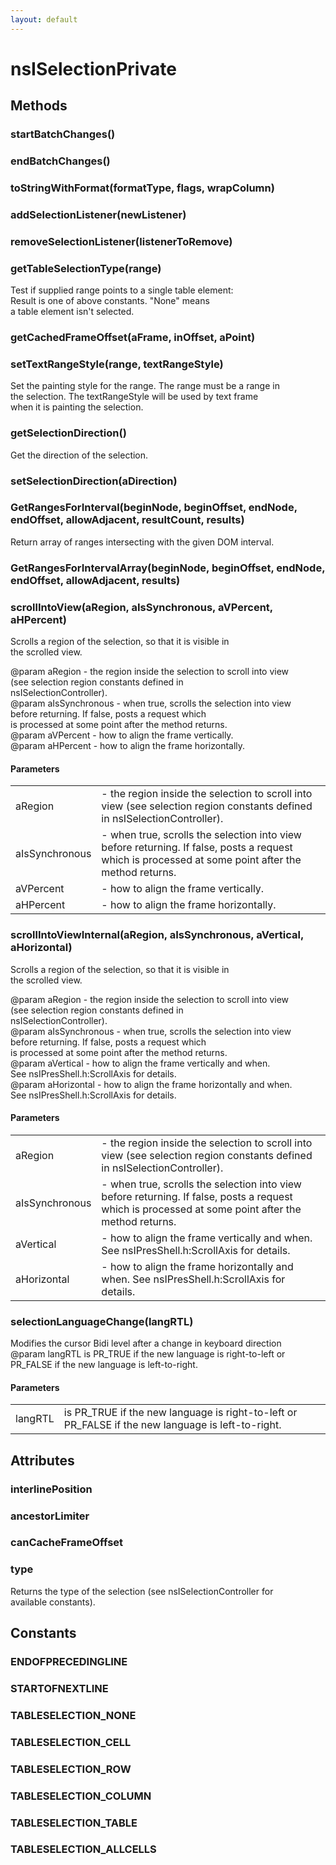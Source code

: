 ```yaml
---
layout: default
---
```


# nsISelectionPrivate #

## Methods ##

### startBatchChanges() ###

### endBatchChanges() ###

### toStringWithFormat(formatType, flags, wrapColumn) ###

### addSelectionListener(newListener) ###

### removeSelectionListener(listenerToRemove) ###

### getTableSelectionType(range) ###
 Test if supplied range points to a single table element:  
   Result is one of above constants. "None" means  
   a table element isn't selected.  
  

### getCachedFrameOffset(aFrame, inOffset, aPoint) ###

### setTextRangeStyle(range, textRangeStyle) ###
  
Set the painting style for the range. The range must be a range in  
the selection. The textRangeStyle will be used by text frame  
when it is painting the selection.  
  

### getSelectionDirection() ###
  
Get the direction of the selection.  
  

### setSelectionDirection(aDirection) ###

### GetRangesForInterval(beginNode, beginOffset, endNode, endOffset, allowAdjacent, resultCount, results) ###
  
Return array of ranges intersecting with the given DOM interval.  
  

### GetRangesForIntervalArray(beginNode, beginOffset, endNode, endOffset, allowAdjacent, results) ###

### scrollIntoView(aRegion, aIsSynchronous, aVPercent, aHPercent) ###
  
Scrolls a region of the selection, so that it is visible in  
the scrolled view.  
  
@param aRegion - the region inside the selection to scroll into view  
                 (see selection region constants defined in  
                  nsISelectionController).  
@param aIsSynchronous - when true, scrolls the selection into view  
                        before returning. If false, posts a request which  
                        is processed at some point after the method returns.  
@param aVPercent - how to align the frame vertically.  
@param aHPercent - how to align the frame horizontally.  
  

#### Parameters ####

<table>

<tr>
<td>aRegion</td>
<td>- the region inside the selection to scroll into view  
                 (see selection region constants defined in  
                  nsISelectionController).  
</td>
</tr>

<tr>
<td>aIsSynchronous</td>
<td>- when true, scrolls the selection into view  
                        before returning. If false, posts a request which  
                        is processed at some point after the method returns.  
</td>
</tr>

<tr>
<td>aVPercent</td>
<td>- how to align the frame vertically.  
</td>
</tr>

<tr>
<td>aHPercent</td>
<td>- how to align the frame horizontally.  
</td>
</tr>

</table>

### scrollIntoViewInternal(aRegion, aIsSynchronous, aVertical, aHorizontal) ###
  
Scrolls a region of the selection, so that it is visible in  
the scrolled view.  
  
@param aRegion - the region inside the selection to scroll into view  
                 (see selection region constants defined in  
                  nsISelectionController).  
@param aIsSynchronous - when true, scrolls the selection into view  
                        before returning. If false, posts a request which  
                        is processed at some point after the method returns.  
@param aVertical - how to align the frame vertically and when.  
                   See nsIPresShell.h:ScrollAxis for details.  
@param aHorizontal - how to align the frame horizontally and when.  
                   See nsIPresShell.h:ScrollAxis for details.  
  

#### Parameters ####

<table>

<tr>
<td>aRegion</td>
<td>- the region inside the selection to scroll into view  
                 (see selection region constants defined in  
                  nsISelectionController).  
</td>
</tr>

<tr>
<td>aIsSynchronous</td>
<td>- when true, scrolls the selection into view  
                        before returning. If false, posts a request which  
                        is processed at some point after the method returns.  
</td>
</tr>

<tr>
<td>aVertical</td>
<td>- how to align the frame vertically and when.  
                   See nsIPresShell.h:ScrollAxis for details.  
</td>
</tr>

<tr>
<td>aHorizontal</td>
<td>- how to align the frame horizontally and when.  
                   See nsIPresShell.h:ScrollAxis for details.  
</td>
</tr>

</table>

### selectionLanguageChange(langRTL) ###
  
Modifies the cursor Bidi level after a change in keyboard direction  
@param langRTL is PR_TRUE if the new language is right-to-left or  
               PR_FALSE if the new language is left-to-right.  
  

#### Parameters ####

<table>

<tr>
<td>langRTL</td>
<td>is PR_TRUE if the new language is right-to-left or  
               PR_FALSE if the new language is left-to-right.  
</td>
</tr>

</table>

## Attributes ##

### interlinePosition ###

### ancestorLimiter ###

### canCacheFrameOffset ###

### type ###
  
Returns the type of the selection (see nsISelectionController for  
available constants).  
  

## Constants ##

### ENDOFPRECEDINGLINE ###

### STARTOFNEXTLINE ###

### TABLESELECTION_NONE ###

### TABLESELECTION_CELL ###

### TABLESELECTION_ROW ###

### TABLESELECTION_COLUMN ###

### TABLESELECTION_TABLE ###

### TABLESELECTION_ALLCELLS ###

